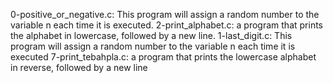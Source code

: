 0-positive_or_negative.c: This program will assign a random number to the variable n each time it is executed.
2-print_alphabet.c: a program that prints the alphabet in lowercase, followed by a new line.
1-last_digit.c: This program will assign a random number to the variable n each time it is executed
7-print_tebahpla.c: a program that prints the lowercase alphabet in reverse, followed by a new line
